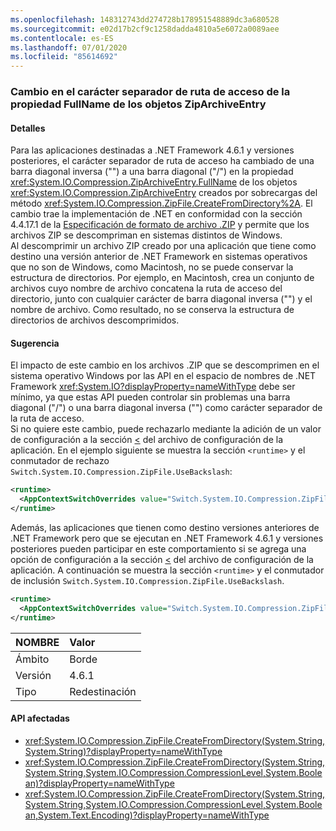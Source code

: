 ```yaml
---
ms.openlocfilehash: 148312743dd274728b178951548889dc3a680528
ms.sourcegitcommit: e02d17b2cf9c1258dadda4810a5e6072a0089aee
ms.contentlocale: es-ES
ms.lasthandoff: 07/01/2020
ms.locfileid: "85614692"
---
```

### <a name="change-in-path-separator-character-in-fullname-property-of-ziparchiveentry-objects"></a>Cambio en el carácter separador de ruta de acceso de la propiedad FullName de los objetos ZipArchiveEntry

#### <a name="details"></a>Detalles

Para las aplicaciones destinadas a .NET Framework 4.6.1 y versiones posteriores, el carácter separador de ruta de acceso ha cambiado de una barra diagonal inversa ("\") a una barra diagonal ("/") en la propiedad <xref:System.IO.Compression.ZipArchiveEntry.FullName> de los objetos <xref:System.IO.Compression.ZipArchiveEntry> creados por sobrecargas del método <xref:System.IO.Compression.ZipFile.CreateFromDirectory%2A>. El cambio trae la implementación de .NET en conformidad con la sección 4.4.17.1 de la [Especificación de formato de archivo .ZIP](https://pkware.cachefly.net/webdocs/casestudies/APPNOTE.TXT) y permite que los archivos ZIP se descompriman en sistemas distintos de Windows.<br />Al descomprimir un archivo ZIP creado por una aplicación que tiene como destino una versión anterior de .NET Framework en sistemas operativos que no son de Windows, como Macintosh, no se puede conservar la estructura de directorios. Por ejemplo, en Macintosh, crea un conjunto de archivos cuyo nombre de archivo concatena la ruta de acceso del directorio, junto con cualquier carácter de barra diagonal inversa ("") y el nombre de archivo. Como resultado, no se conserva la estructura de directorios de archivos descomprimidos.

#### <a name="suggestion"></a>Sugerencia

El impacto de este cambio en los archivos .ZIP que se descomprimen en el sistema operativo Windows por las API en el espacio de nombres de .NET Framework <xref:System.IO?displayProperty=nameWithType> debe ser mínimo, ya que estas API pueden controlar sin problemas una barra diagonal ("/") o una barra diagonal inversa ("\") como carácter separador de la ruta de acceso.<br />Si no quiere este cambio, puede rechazarlo mediante la adición de un valor de configuración a la sección [<](~/docs/framework/configure-apps/file-schema/runtime/runtime-element.md) del archivo de configuración de la aplicación. En el ejemplo siguiente se muestra la sección `<runtime>` y el conmutador de rechazo `Switch.System.IO.Compression.ZipFile.UseBackslash`:

```xml
<runtime>
  <AppContextSwitchOverrides value="Switch.System.IO.Compression.ZipFile.UseBackslash=true" />
</runtime>
```

Además, las aplicaciones que tienen como destino versiones anteriores de .NET Framework pero que se ejecutan en .NET Framework 4.6.1 y versiones posteriores pueden participar en este comportamiento si se agrega una opción de configuración a la sección [<](~/docs/framework/configure-apps/file-schema/runtime/runtime-element.md) del archivo de configuración de la aplicación. A continuación se muestra la sección `<runtime>` y el conmutador de inclusión `Switch.System.IO.Compression.ZipFile.UseBackslash`.

```xml
<runtime>
  <AppContextSwitchOverrides value="Switch.System.IO.Compression.ZipFile.UseBackslash=false" />
</runtime>
```

| NOMBRE    | Valor       |
|:--------|:------------|
| Ámbito   | Borde        |
| Versión | 4.6.1       |
| Tipo    | Redestinación |

#### <a name="affected-apis"></a>API afectadas

- <xref:System.IO.Compression.ZipFile.CreateFromDirectory(System.String,System.String)?displayProperty=nameWithType>
- <xref:System.IO.Compression.ZipFile.CreateFromDirectory(System.String,System.String,System.IO.Compression.CompressionLevel,System.Boolean)?displayProperty=nameWithType>
- <xref:System.IO.Compression.ZipFile.CreateFromDirectory(System.String,System.String,System.IO.Compression.CompressionLevel,System.Boolean,System.Text.Encoding)?displayProperty=nameWithType>
